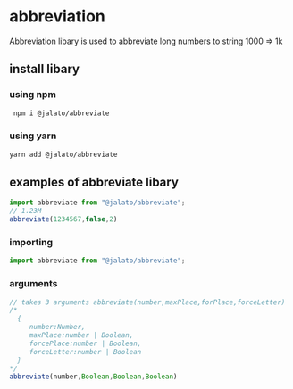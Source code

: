 # abbreviation
Abbreviation libary is used to abbreviate long numbers  to string 1000 => 1k

## install  libary 
### using npm 
```sh
 npm i @jalato/abbreviate
 ```

### using yarn 
```sh 
yarn add @jalato/abbreviate
```
## examples of abbreviate libary

```js
import abbreviate from "@jalato/abbreviate";
// 1.23M 
abbreviate(1234567,false,2)

```
### importing
```js 
import abbreviate from "@jalato/abbreviate";
```
### arguments 

```js 
// takes 3 arguments abbreviate(number,maxPlace,forPlace,forceLetter)
/*
  { 
     number:Number,
     maxPlace:number | Boolean,
     forcePlace:number | Boolean,
     forceLetter:number | Boolean
  }
*/
abbreviate(number,Boolean,Boolean,Boolean)
